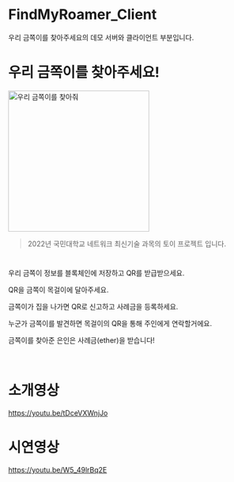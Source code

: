 # FindMyRoamer_Client
우리 금쪽이를 찾아주세요의 데모 서버와 클라이언트 부분입니다.

# 우리 금쪽이를 찾아주세요!
<img width="285" alt="우리 금쪽이를 찾아줘" src="https://user-images.githubusercontent.com/24891555/166637528-cb7f602d-6d7f-44a3-a792-82d37b39d952.png">

> 2022년 국민대학교 네트워크 최신기술 과목의 토이 프로젝트 입니다.

#

우리 금쪽이 정보를 블록체인에 저장하고 QR를 받급받으세요.

QR을 금쪽이 목걸이에 달아주세요.

금쪽이가 집을 나가면 QR로 신고하고 사례금을 등록하세요.

누군가 금쪽이를 발견하면 목걸이의 QR을 통해 주인에게 연락할거에요. 

금쪽이를 찾아준 은인은 사례금(ether)을 받습니다!

</br>

# 소개영상
https://youtu.be/tDceVXWnjJo

# 시연영상
https://youtu.be/W5_49lrBq2E


